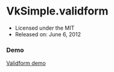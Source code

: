 # VkSimple.validform

* Licensed under the MIT
* Released on: June 6, 2012

### Demo

[Validform demo](http://sothichweb.com/Demos/Demo_kiem_tra_form_voi_javascript.html)
